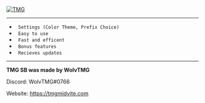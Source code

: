 <p align= center</p><a href="https://tmgmidvite.com" target="_blank"><img src="https://raw.githubusercontent.com/WolvTMG/images/main/tmgmidvite.png" alt="TMG"></a>

---
* ` Settings (Color Theme, Prefix Choice)`
* ` Easy to use`
* ` Fast and efficent`
* ` Bonus features`
* ` Recieves updates`
---
**TMG SB was made by WolvTMG**

Discord: WolvTMG#0766

Website: https://tmgmidvite.com